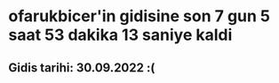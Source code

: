 # ofarukbicer'in gidisine son 7 gun 5 saat 53 dakika 13 saniye kaldi

## Gidis tarihi: 30.09.2022 :(